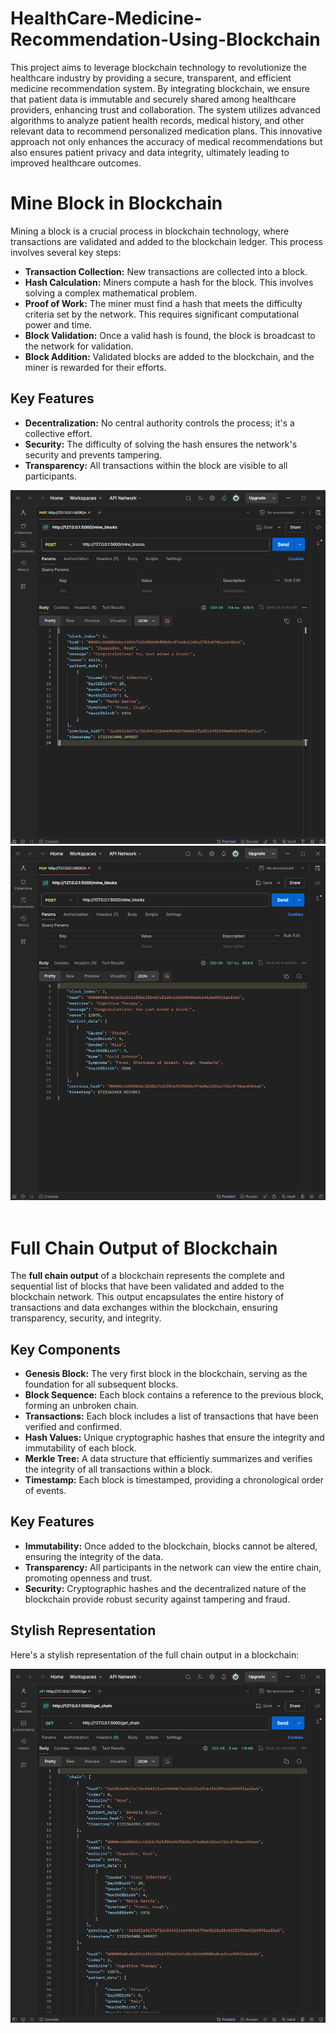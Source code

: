 # HealthCare-Medicine-Recommendation-Using-Blockchain

This project aims to leverage blockchain technology to revolutionize the healthcare industry by providing a secure, transparent, and efficient medicine recommendation system. By integrating blockchain, we ensure that patient data is immutable and securely shared among healthcare providers, enhancing trust and collaboration. The system utilizes advanced algorithms to analyze patient health records, medical history, and other relevant data to recommend personalized medication plans. This innovative approach not only enhances the accuracy of medical recommendations but also ensures patient privacy and data integrity, ultimately leading to improved healthcare outcomes.

<h1>Mine Block in Blockchain</h1>

<p>Mining a block is a crucial process in blockchain technology, where transactions are validated and added to the blockchain ledger. This process involves several key steps:</p>

<ul>
  <li><strong>Transaction Collection:</strong> New transactions are collected into a block.</li>
  <li><strong>Hash Calculation:</strong> Miners compute a hash for the block. This involves solving a complex mathematical problem.</li>
  <li><strong>Proof of Work:</strong> The miner must find a hash that meets the difficulty criteria set by the network. This requires significant computational power and time.</li>
  <li><strong>Block Validation:</strong> Once a valid hash is found, the block is broadcast to the network for validation.</li>
  <li><strong>Block Addition:</strong> Validated blocks are added to the blockchain, and the miner is rewarded for their efforts.</li>
</ul>

<h2>Key Features</h2>

<ul>
  <li><strong>Decentralization:</strong> No central authority controls the process; it's a collective effort.</li>
  <li><strong>Security:</strong> The difficulty of solving the hash ensures the network's security and prevents tampering.</li>
  <li><strong>Transparency:</strong> All transactions within the block are visible to all participants.</li>
</ul>

<img src="Outputs/mine1.PNG">
<img src="Outputs/mine2.PNG">
<br><br>

<h1>Full Chain Output of Blockchain</h1>

<p>The <strong>full chain output</strong> of a blockchain represents the complete and sequential list of blocks that have been validated and added to the blockchain network. This output encapsulates the entire history of transactions and data exchanges within the blockchain, ensuring transparency, security, and integrity.</p>

<h2>Key Components</h2>

<ul>
  <li><strong>Genesis Block:</strong> The very first block in the blockchain, serving as the foundation for all subsequent blocks.</li>
  <li><strong>Block Sequence:</strong> Each block contains a reference to the previous block, forming an unbroken chain.</li>
  <li><strong>Transactions:</strong> Each block includes a list of transactions that have been verified and confirmed.</li>
  <li><strong>Hash Values:</strong> Unique cryptographic hashes that ensure the integrity and immutability of each block.</li>
  <li><strong>Merkle Tree:</strong> A data structure that efficiently summarizes and verifies the integrity of all transactions within a block.</li>
  <li><strong>Timestamp:</strong> Each block is timestamped, providing a chronological order of events.</li>
</ul>

<h2>Key Features</h2>

<ul>
  <li><strong>Immutability:</strong> Once added to the blockchain, blocks cannot be altered, ensuring the integrity of the data.</li>
  <li><strong>Transparency:</strong> All participants in the network can view the entire chain, promoting openness and trust.</li>
  <li><strong>Security:</strong> Cryptographic hashes and the decentralized nature of the blockchain provide robust security against tampering and fraud.</li>
</ul>

<h2>Stylish Representation</h2>

<p>Here's a stylish representation of the full chain output in a blockchain:</p>


<img src="Outputs/getchain.PNG">